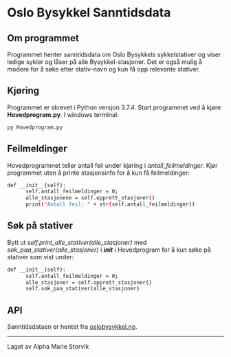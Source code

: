 
# Oslo Bysykkel Sanntidsdata #

## Om programmet ##
Programmet henter sanntidsdata om Oslo Bysykkels sykkelstativer og viser ledige sykler og låser på alle Bysykkel-stasjoner. Det er også mulig å modere for å søke etter stativ-navn og kun få opp relevante stativer.

## Kjøring ##
Programmet er skrevet i Python versjon 3.7.4.
Start programmet ved å kjøre **Hovedprogram.py**.
I windows terminal:
```bash
py Hovedprogram.py
```

## Feilmeldinger ##
Hovedprogrammet teller antall feil under kjøring i *antall_feilmeldinger*.
Kjør programmet uten å printe stasjonsinfo for å kun få feilmeldinger:

``` bash
def __init__(self):
      self.antall_feilmeldinger = 0;
      alle_stasjonene = self.opprett_stasjoner()
      print("Antall feil: " + str(self.antall_feilmeldinger))

```

## Søk på stativer ##

Bytt ut *self.print_alle_stativer(alle_stasjoner)* med *sok_paa_stativer(alle_stasjoner)* i *__init__* i Hovedprogram for å kun søke på stativer som vist under:

``` bash
def __init__(self):
      self.antall_feilmeldinger = 0;
      alle_stasjoner = self.opprett_stasjoner()
      self.sok_paa_stativer(alle_stasjoner)
```


## API ##
Sanntidsdataen er hentet fra [oslobysykkel.no](https://oslobysykkel.no/apne-data/sanntid).


---
Laget av Alpha Marie Storvik
